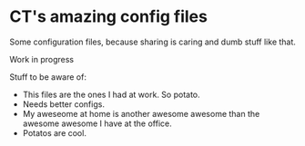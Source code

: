 # CT's amazing config files
Some configuration files, because sharing is caring and dumb stuff like that.

Work in progress

Stuff to be aware of:
- This files are the ones I had at work. So potato.
- Needs better configs.
- My aweseome at home is another awesome awesome than the awesome awesome I have at the office.
- Potatos are cool.
